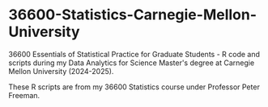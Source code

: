 # 36600-Statistics-Carnegie-Mellon-University

36600 Essentials of Statistical Practice for Graduate Students - R code and scripts during my Data Analytics for Science Master's degree at Carnegie Mellon University (2024-2025).

These R scripts are from my 36600 Statistics course under Professor Peter Freeman.
